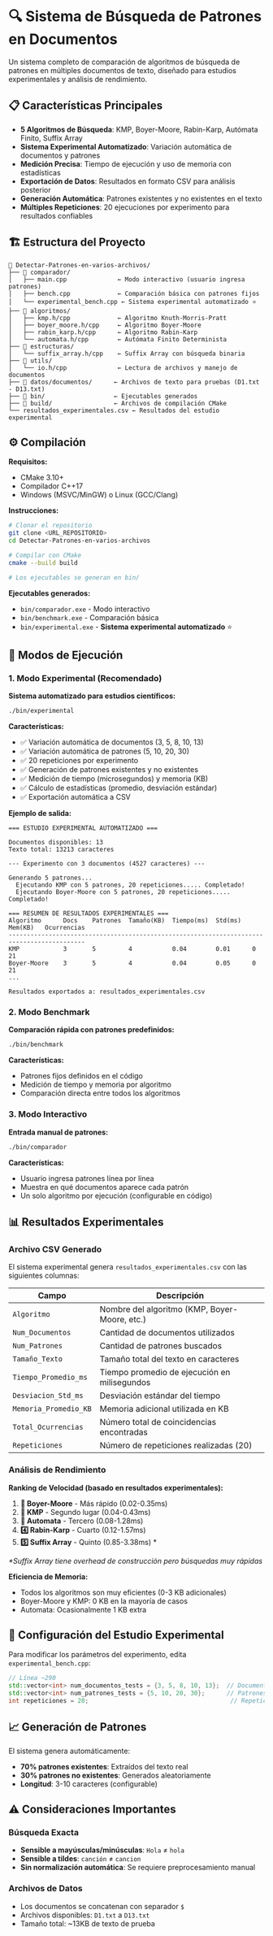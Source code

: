 # 🔍 Sistema de Búsqueda de Patrones en Documentos

Un sistema completo de comparación de algoritmos de búsqueda de patrones en múltiples documentos de texto, diseñado para estudios experimentales y análisis de rendimiento.

## 📋 Características Principales

- **5 Algoritmos de Búsqueda**: KMP, Boyer-Moore, Rabin-Karp, Autómata Finito, Suffix Array
- **Sistema Experimental Automatizado**: Variación automática de documentos y patrones
- **Medición Precisa**: Tiempo de ejecución y uso de memoria con estadísticas
- **Exportación de Datos**: Resultados en formato CSV para análisis posterior
- **Generación Automática**: Patrones existentes y no existentes en el texto
- **Múltiples Repeticiones**: 20 ejecuciones por experimento para resultados confiables

## 🏗️ Estructura del Proyecto

```
📁 Detectar-Patrones-en-varios-archivos/
├── 📁 comparador/
│   ├── main.cpp              ← Modo interactivo (usuario ingresa patrones)
│   ├── bench.cpp             ← Comparación básica con patrones fijos
│   └── experimental_bench.cpp ← Sistema experimental automatizado ⭐
├── 📁 algoritmos/
│   ├── kmp.h/cpp             ← Algoritmo Knuth-Morris-Pratt
│   ├── boyer_moore.h/cpp     ← Algoritmo Boyer-Moore
│   ├── rabin_karp.h/cpp      ← Algoritmo Rabin-Karp
│   └── automata.h/cpp        ← Autómata Finito Determinista
├── 📁 estructuras/
│   └── suffix_array.h/cpp    ← Suffix Array con búsqueda binaria
├── 📁 utils/
│   └── io.h/cpp              ← Lectura de archivos y manejo de documentos
├── 📁 datos/documentos/      ← Archivos de texto para pruebas (D1.txt - D13.txt)
├── 📁 bin/                   ← Ejecutables generados
├── 📁 build/                 ← Archivos de compilación CMake
└── resultados_experimentales.csv ← Resultados del estudio experimental
```

## ⚙️ Compilación

**Requisitos:**

- CMake 3.10+
- Compilador C++17
- Windows (MSVC/MinGW) o Linux (GCC/Clang)

**Instrucciones:**

```bash
# Clonar el repositorio
git clone <URL_REPOSITORIO>
cd Detectar-Patrones-en-varios-archivos

# Compilar con CMake
cmake --build build

# Los ejecutables se generan en bin/
```

**Ejecutables generados:**

- `bin/comparador.exe` - Modo interactivo
- `bin/benchmark.exe` - Comparación básica
- `bin/experimental.exe` - **Sistema experimental automatizado** ⭐

## 🔬 Modos de Ejecución

### 1. Modo Experimental (Recomendado)

**Sistema automatizado para estudios científicos:**

```bash
./bin/experimental
```

**Características:**

- ✅ Variación automática de documentos (3, 5, 8, 10, 13)
- ✅ Variación automática de patrones (5, 10, 20, 30)
- ✅ 20 repeticiones por experimento
- ✅ Generación de patrones existentes y no existentes
- ✅ Medición de tiempo (microsegundos) y memoria (KB)
- ✅ Cálculo de estadísticas (promedio, desviación estándar)
- ✅ Exportación automática a CSV

**Ejemplo de salida:**

```
=== ESTUDIO EXPERIMENTAL AUTOMATIZADO ===

Documentos disponibles: 13
Texto total: 13213 caracteres

--- Experimento con 3 documentos (4527 caracteres) ---

Generando 5 patrones...
  Ejecutando KMP con 5 patrones, 20 repeticiones..... Completado!
  Ejecutando Boyer-Moore con 5 patrones, 20 repeticiones..... Completado!

=== RESUMEN DE RESULTADOS EXPERIMENTALES ===
Algoritmo      Docs    Patrones  Tamaño(KB)  Tiempo(ms)  Std(ms)   Mem(KB)   Ocurrencias
-------------------------------------------------------------------------------------------
KMP            3       5         4           0.04        0.01      0         21
Boyer-Moore    3       5         4           0.04        0.05      0         21
...

Resultados exportados a: resultados_experimentales.csv
```

### 2. Modo Benchmark

**Comparación rápida con patrones predefinidos:**

```bash
./bin/benchmark
```

**Características:**

- Patrones fijos definidos en el código
- Medición de tiempo y memoria por algoritmo
- Comparación directa entre todos los algoritmos

### 3. Modo Interactivo

**Entrada manual de patrones:**

```bash
./bin/comparador
```

**Características:**

- Usuario ingresa patrones línea por línea
- Muestra en qué documentos aparece cada patrón
- Un solo algoritmo por ejecución (configurable en código)

## 📊 Resultados Experimentales

### Archivo CSV Generado

El sistema experimental genera `resultados_experimentales.csv` con las siguientes columnas:

| Campo                 | Descripción                                   |
| --------------------- | --------------------------------------------- |
| `Algoritmo`           | Nombre del algoritmo (KMP, Boyer-Moore, etc.) |
| `Num_Documentos`      | Cantidad de documentos utilizados             |
| `Num_Patrones`        | Cantidad de patrones buscados                 |
| `Tamaño_Texto`        | Tamaño total del texto en caracteres          |
| `Tiempo_Promedio_ms`  | Tiempo promedio de ejecución en milisegundos  |
| `Desviacion_Std_ms`   | Desviación estándar del tiempo                |
| `Memoria_Promedio_KB` | Memoria adicional utilizada en KB             |
| `Total_Ocurrencias`   | Número total de coincidencias encontradas     |
| `Repeticiones`        | Número de repeticiones realizadas (20)        |

### Análisis de Rendimiento

**Ranking de Velocidad (basado en resultados experimentales):**

1. **🥇 Boyer-Moore** - Más rápido (0.02-0.35ms)
2. **🥈 KMP** - Segundo lugar (0.04-0.43ms)
3. **🥉 Automata** - Tercero (0.08-1.28ms)
4. **4️⃣ Rabin-Karp** - Cuarto (0.12-1.57ms)
5. **5️⃣ Suffix Array** - Quinto (0.85-3.38ms) \*

_\*Suffix Array tiene overhead de construcción pero búsquedas muy rápidas_

**Eficiencia de Memoria:**

- Todos los algoritmos son muy eficientes (0-3 KB adicionales)
- Boyer-Moore y KMP: 0 KB en la mayoría de casos
- Automata: Ocasionalmente 1 KB extra

## 🔧 Configuración del Estudio Experimental

Para modificar los parámetros del experimento, edita `experimental_bench.cpp`:

```cpp
// Línea ~290
std::vector<int> num_documentos_tests = {3, 5, 8, 10, 13};  // Documentos a probar
std::vector<int> num_patrones_tests = {5, 10, 20, 30};      // Patrones por experimento
int repeticiones = 20;                                       // Repeticiones por experimento
```

## 📈 Generación de Patrones

El sistema genera automáticamente:

- **70% patrones existentes**: Extraídos del texto real
- **30% patrones no existentes**: Generados aleatoriamente
- **Longitud**: 3-10 caracteres (configurable)

## ⚠️ Consideraciones Importantes

### Búsqueda Exacta

- **Sensible a mayúsculas/minúsculas**: `Hola` ≠ `hola`
- **Sensible a tildes**: `canción` ≠ `cancion`
- **Sin normalización automática**: Se requiere preprocesamiento manual

### Archivos de Datos

- Los documentos se concatenan con separador `$`
- Archivos disponibles: `D1.txt` a `D13.txt`
- Tamaño total: ~13KB de texto de prueba
